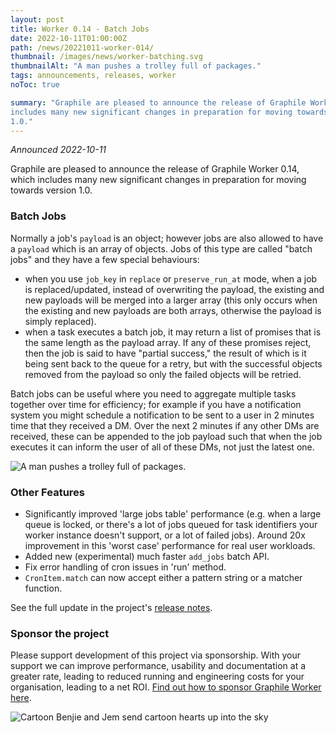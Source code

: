 ```yaml
---
layout: post
title: Worker 0.14 - Batch Jobs
date: 2022-10-11T01:00:00Z
path: /news/20221011-worker-014/
thumbnail: /images/news/worker-batching.svg
thumbnailAlt: "A man pushes a trolley full of packages."
tags: announcements, releases, worker
noToc: true

summary: "Graphile are pleased to announce the release of Graphile Worker 0.14, which
includes many new significant changes in preparation for moving towards version
1.0."
---
```


_Announced 2022-10-11_

<p class='intro'>
Graphile are pleased to announce the release of Graphile Worker 0.14, which
includes many new significant changes in preparation for moving towards version
1.0.
</p>

### Batch Jobs

Normally a job's `payload` is an object; however jobs are also allowed to have a
`payload` which is an array of objects. Jobs of this type are called "batch
jobs" and they have a few special behaviours:

- when you use `job_key` in `replace` or `preserve_run_at` mode, when a job is
  replaced/updated, instead of overwriting the payload, the existing and new
  payloads will be merged into a larger array (this only occurs when the
  existing and new payloads are both arrays, otherwise the payload is simply
  replaced).
- when a task executes a batch job, it may return a list of promises that is the
  same length as the payload array. If any of these promises reject, then the
  job is said to have "partial success," the result of which is it being sent
  back to the queue for a retry, but with the successful objects removed from
  the payload so only the failed objects will be retried.

Batch jobs can be useful where you need to aggregate multiple tasks together
over time for efficiency; for example if you have a notification system you
might schedule a notification to be sent to a user in 2 minutes time that they
received a DM. Over the next 2 minutes if any other DMs are received, these can
be appended to the job payload such that when the job executes it can inform the
user of all of these DMs, not just the latest one.

<div class="flex flex-wrap justify-around">
<img alt="A man pushes a trolley full of packages." src="/images/news/worker-batching.svg" style="max-height: 300px" />
</div>

### Other Features

- Significantly improved 'large jobs table' performance (e.g. when a large queue
  is locked, or there's a lot of jobs queued for task identifiers your worker
  instance doesn't support, or a lot of failed jobs). Around 20x improvement in
  this 'worst case' performance for real user workloads.
- Added new (experimental) much faster `add_jobs` batch API.
- Fix error handling of cron issues in 'run' method.
- `CronItem.match` can now accept either a pattern string or a matcher function.

See the full update in the project's
[release notes](https://github.com/graphile/worker/blob/main/RELEASE_NOTES.md#v0140).

### Sponsor the project

Please support development of this project via sponsorship. With your support we
can improve performance, usability and documentation at a greater rate, leading
to reduced running and engineering costs for your organisation, leading to a net
ROI. [Find out how to sponsor Graphile Worker here](/sponsor/).

<div class="flex flex-wrap justify-around">
<img alt="Cartoon Benjie and Jem send cartoon hearts up into the sky" src="/images/news/graphile-thankyou.svg" style="max-height: 300px" />
</div>

